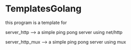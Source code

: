 # TemplatesGolang

this program is a template for
 
server_http --> a simple ping pong server using net/http

server_http_mux --> a simple ping pong server using mux
